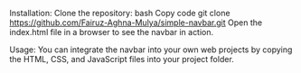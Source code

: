 Installation:
Clone the repository:
bash
Copy code
git clone https://github.com/Fairuz-Aghna-Mulya/simple-navbar.git
Open the index.html file in a browser to see the navbar in action.


Usage:
You can integrate the navbar into your own web projects by copying the HTML, CSS, and JavaScript files into your project folder.
